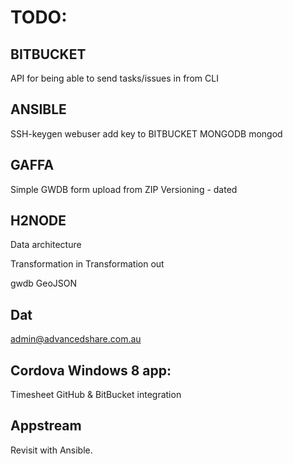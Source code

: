 # TODO:

## BITBUCKET
API for being able to send tasks/issues in from CLI

## ANSIBLE
SSH-keygen webuser
add key to BITBUCKET
MONGODB
mongod

## GAFFA
Simple GWDB form upload from ZIP
Versioning - dated

## H2NODE
Data architecture

Transformation in
Transformation out

gwdb GeoJSON


## Dat

admin@advancedshare.com.au


## Cordova Windows 8 app:
Timesheet
GitHub & BitBucket integration

## Appstream 
Revisit with Ansible.


